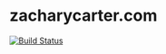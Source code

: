 zacharycarter.com
=================
[![Build Status](https://travis-ci.org/zacharycarter/zacharycarter.com.svg?branch=master)](https://travis-ci.org/zacharycarter/zacharycarter.com)